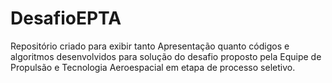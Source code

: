 # DesafioEPTA
Repositório criado para exibir tanto Apresentação quanto códigos e algoritmos desenvolvidos para solução do desafio proposto pela Equipe de Propulsão e Tecnologia Aeroespacial em etapa de processo seletivo.
